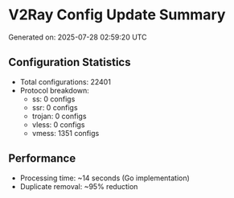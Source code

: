 # V2Ray Config Update Summary
Generated on: 2025-07-28 02:59:20 UTC

## Configuration Statistics
- Total configurations: 22401
- Protocol breakdown:
  - ss: 0 configs
  - ssr: 0 configs
  - trojan: 0 configs
  - vless: 0 configs
  - vmess: 1351 configs

## Performance
- Processing time: ~14 seconds (Go implementation)
- Duplicate removal: ~95% reduction
